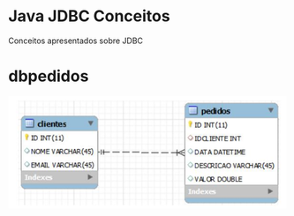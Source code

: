 # Java JDBC Conceitos

Conceitos apresentados sobre JDBC

# dbpedidos

![alt tag](https://raw.githubusercontent.com/hstrada/java-jdbc-conceitos/master/script/dbpedidos.jpg)